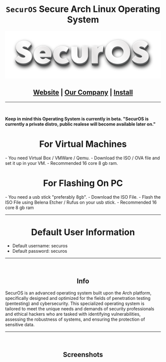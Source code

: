 <h1 align="center"><code>SecurOS</code> Secure Arch Linux Operating System</h1>

<p align="center">
  <img src="https://raw.githubusercontent.com/PhilipPanda/SecurOS/main/Pictures/logo.png">
</p>

<h2 align="center">
  <a href="https://securos.org">Website</a> | <a href="https://templeenterprise.com">Our Company</a> | <a href="https://securos.org">Install</a>
</h2>

-----
<br>


**Keep in mind this Operating System is currently in beta. "SecurOS is currently a private distro, public realese will become available later on."**

<h1 align="center"> For Virtual Machines </h1>
- You need Virtual Box / VMWare / Qemu.
- Download the ISO / OVA file and set it up in your VM.
- Recommended 16 core 8 gb ram.
<br>

<h1 align="center"> For Flashing On PC </h1>
- You need a usb stick "preferably 8gb".
- Download the ISO File.
- Flash the ISO File using Belena Etcher / Rufus on your usb stick.
- Recommended 16 core 8 gb ram
<br>

-----
<h1 align="center"> Default User Information</h1>

- Default username: securos
- Default password: securos
-----

<br>
<h2 align="center">Info</h2>
SecurOS is an advanced operating system built upon the Arch platform, specifically designed and optimized for the fields of penetration testing (pentesting) and cybersecurity. This specialized operating system is tailored to meet the unique needs and demands of security professionals and ethical hackers who are tasked with identifying vulnerabilities, assessing the robustness of systems, and ensuring the protection of sensitive data.
<br>

-----

<br>
<h2 align="center">Screenshots</h2>


<br>

